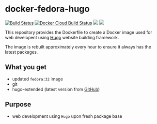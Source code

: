 # docker-fedora-hugo

[![Build Status](https://drone.dotya.ml/api/badges/wanderer/docker-fedora-hugo/status.svg)](https://drone.dotya.ml/wanderer/docker-fedora-hugo)
[![Docker Cloud Build Status](https://img.shields.io/docker/cloud/build/immawanderer/fedora-hugo)](https://hub.docker.com/r/immawanderer/fedora-hugo/builds)
[![](https://images.microbadger.com/badges/version/immawanderer/archlinux.svg)](https://microbadger.com/images/immawanderer/fedora-hugo)
[![](https://images.microbadger.com/badges/commit/immawanderer/archlinux.svg)](https://microbadger.com/images/immawanderer/fedora-hugo)

This repository provides the Dockerfile to create a Docker image used for web developent using [Hugo](https://gohugo.io) website building framework.

The image is rebuilt approximately every hour to ensure it always has the latest packages.

## What you get
* updated `fedora:32` image
* git
* hugo-extended (latest version from [GitHub](https://github.com/gohugoio/hugo/releases))

## Purpose
* web development using `Hugo` upon fresh package base
